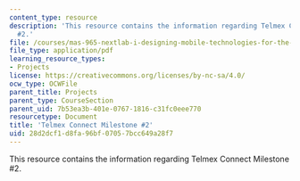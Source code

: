 ```yaml
---
content_type: resource
description: 'This resource contains the information regarding Telmex Connect Milestone
  #2.'
file: /courses/mas-965-nextlab-i-designing-mobile-technologies-for-the-next-billion-users-fall-2008/28d2dcf1d8fa96bf07057bcc649a28f7_MITMAS_965F08_fellows_m2.pdf
file_type: application/pdf
learning_resource_types:
- Projects
license: https://creativecommons.org/licenses/by-nc-sa/4.0/
ocw_type: OCWFile
parent_title: Projects
parent_type: CourseSection
parent_uid: 7b53ea3b-401e-0767-1816-c31fc0eee770
resourcetype: Document
title: 'Telmex Connect Milestone #2'
uid: 28d2dcf1-d8fa-96bf-0705-7bcc649a28f7
---
```

This resource contains the information regarding Telmex Connect Milestone #2.